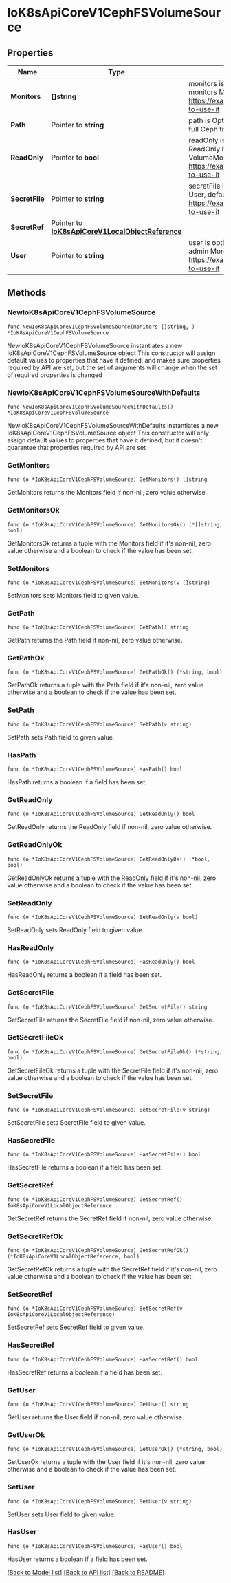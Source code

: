 # IoK8sApiCoreV1CephFSVolumeSource

## Properties

Name | Type | Description | Notes
------------ | ------------- | ------------- | -------------
**Monitors** | **[]string** | monitors is Required: Monitors is a collection of Ceph monitors More info: https://examples.k8s.io/volumes/cephfs/README.md#how-to-use-it | 
**Path** | Pointer to **string** | path is Optional: Used as the mounted root, rather than the full Ceph tree, default is / | [optional] 
**ReadOnly** | Pointer to **bool** | readOnly is Optional: Defaults to false (read/write). ReadOnly here will force the ReadOnly setting in VolumeMounts. More info: https://examples.k8s.io/volumes/cephfs/README.md#how-to-use-it | [optional] 
**SecretFile** | Pointer to **string** | secretFile is Optional: SecretFile is the path to key ring for User, default is /etc/ceph/user.secret More info: https://examples.k8s.io/volumes/cephfs/README.md#how-to-use-it | [optional] 
**SecretRef** | Pointer to [**IoK8sApiCoreV1LocalObjectReference**](IoK8sApiCoreV1LocalObjectReference.md) |  | [optional] 
**User** | Pointer to **string** | user is optional: User is the rados user name, default is admin More info: https://examples.k8s.io/volumes/cephfs/README.md#how-to-use-it | [optional] 

## Methods

### NewIoK8sApiCoreV1CephFSVolumeSource

`func NewIoK8sApiCoreV1CephFSVolumeSource(monitors []string, ) *IoK8sApiCoreV1CephFSVolumeSource`

NewIoK8sApiCoreV1CephFSVolumeSource instantiates a new IoK8sApiCoreV1CephFSVolumeSource object
This constructor will assign default values to properties that have it defined,
and makes sure properties required by API are set, but the set of arguments
will change when the set of required properties is changed

### NewIoK8sApiCoreV1CephFSVolumeSourceWithDefaults

`func NewIoK8sApiCoreV1CephFSVolumeSourceWithDefaults() *IoK8sApiCoreV1CephFSVolumeSource`

NewIoK8sApiCoreV1CephFSVolumeSourceWithDefaults instantiates a new IoK8sApiCoreV1CephFSVolumeSource object
This constructor will only assign default values to properties that have it defined,
but it doesn't guarantee that properties required by API are set

### GetMonitors

`func (o *IoK8sApiCoreV1CephFSVolumeSource) GetMonitors() []string`

GetMonitors returns the Monitors field if non-nil, zero value otherwise.

### GetMonitorsOk

`func (o *IoK8sApiCoreV1CephFSVolumeSource) GetMonitorsOk() (*[]string, bool)`

GetMonitorsOk returns a tuple with the Monitors field if it's non-nil, zero value otherwise
and a boolean to check if the value has been set.

### SetMonitors

`func (o *IoK8sApiCoreV1CephFSVolumeSource) SetMonitors(v []string)`

SetMonitors sets Monitors field to given value.


### GetPath

`func (o *IoK8sApiCoreV1CephFSVolumeSource) GetPath() string`

GetPath returns the Path field if non-nil, zero value otherwise.

### GetPathOk

`func (o *IoK8sApiCoreV1CephFSVolumeSource) GetPathOk() (*string, bool)`

GetPathOk returns a tuple with the Path field if it's non-nil, zero value otherwise
and a boolean to check if the value has been set.

### SetPath

`func (o *IoK8sApiCoreV1CephFSVolumeSource) SetPath(v string)`

SetPath sets Path field to given value.

### HasPath

`func (o *IoK8sApiCoreV1CephFSVolumeSource) HasPath() bool`

HasPath returns a boolean if a field has been set.

### GetReadOnly

`func (o *IoK8sApiCoreV1CephFSVolumeSource) GetReadOnly() bool`

GetReadOnly returns the ReadOnly field if non-nil, zero value otherwise.

### GetReadOnlyOk

`func (o *IoK8sApiCoreV1CephFSVolumeSource) GetReadOnlyOk() (*bool, bool)`

GetReadOnlyOk returns a tuple with the ReadOnly field if it's non-nil, zero value otherwise
and a boolean to check if the value has been set.

### SetReadOnly

`func (o *IoK8sApiCoreV1CephFSVolumeSource) SetReadOnly(v bool)`

SetReadOnly sets ReadOnly field to given value.

### HasReadOnly

`func (o *IoK8sApiCoreV1CephFSVolumeSource) HasReadOnly() bool`

HasReadOnly returns a boolean if a field has been set.

### GetSecretFile

`func (o *IoK8sApiCoreV1CephFSVolumeSource) GetSecretFile() string`

GetSecretFile returns the SecretFile field if non-nil, zero value otherwise.

### GetSecretFileOk

`func (o *IoK8sApiCoreV1CephFSVolumeSource) GetSecretFileOk() (*string, bool)`

GetSecretFileOk returns a tuple with the SecretFile field if it's non-nil, zero value otherwise
and a boolean to check if the value has been set.

### SetSecretFile

`func (o *IoK8sApiCoreV1CephFSVolumeSource) SetSecretFile(v string)`

SetSecretFile sets SecretFile field to given value.

### HasSecretFile

`func (o *IoK8sApiCoreV1CephFSVolumeSource) HasSecretFile() bool`

HasSecretFile returns a boolean if a field has been set.

### GetSecretRef

`func (o *IoK8sApiCoreV1CephFSVolumeSource) GetSecretRef() IoK8sApiCoreV1LocalObjectReference`

GetSecretRef returns the SecretRef field if non-nil, zero value otherwise.

### GetSecretRefOk

`func (o *IoK8sApiCoreV1CephFSVolumeSource) GetSecretRefOk() (*IoK8sApiCoreV1LocalObjectReference, bool)`

GetSecretRefOk returns a tuple with the SecretRef field if it's non-nil, zero value otherwise
and a boolean to check if the value has been set.

### SetSecretRef

`func (o *IoK8sApiCoreV1CephFSVolumeSource) SetSecretRef(v IoK8sApiCoreV1LocalObjectReference)`

SetSecretRef sets SecretRef field to given value.

### HasSecretRef

`func (o *IoK8sApiCoreV1CephFSVolumeSource) HasSecretRef() bool`

HasSecretRef returns a boolean if a field has been set.

### GetUser

`func (o *IoK8sApiCoreV1CephFSVolumeSource) GetUser() string`

GetUser returns the User field if non-nil, zero value otherwise.

### GetUserOk

`func (o *IoK8sApiCoreV1CephFSVolumeSource) GetUserOk() (*string, bool)`

GetUserOk returns a tuple with the User field if it's non-nil, zero value otherwise
and a boolean to check if the value has been set.

### SetUser

`func (o *IoK8sApiCoreV1CephFSVolumeSource) SetUser(v string)`

SetUser sets User field to given value.

### HasUser

`func (o *IoK8sApiCoreV1CephFSVolumeSource) HasUser() bool`

HasUser returns a boolean if a field has been set.


[[Back to Model list]](../README.md#documentation-for-models) [[Back to API list]](../README.md#documentation-for-api-endpoints) [[Back to README]](../README.md)


